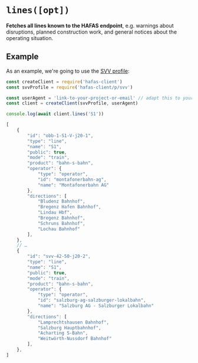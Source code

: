 # `lines([opt])`

**Fetches all lines known to the HAFAS endpoint**, e.g. warnings about disruptions, planned construction work, and general notices about the operating situation.

## Example

As an example, we're going to use the [SVV profile](../p/svv):

```js
const createClient = require('hafas-client')
const svvProfile = require('hafas-client/p/svv')

const userAgent = 'link-to-your-project-or-email' // adapt this to your project!
const client = createClient(svvProfile, userAgent)

console.log(await client.lines('S1'))
```

```js
[
	{
		"id": "obb-1-S1-V-j20-1",
		"type": "line",
		"name": "S1",
		"public": true,
		"mode": "train",
		"product": "bahn-s-bahn",
		"operator": {
			"type": "operator",
			"id": "montafonerbahn-ag",
			"name": "Montafonerbahn AG"
		},
		"directions": [
			"Bludenz Bahnhof",
			"Bregenz Hafen Bahnhof",
			"Lindau Hbf",
			"Bregenz Bahnhof",
			"Schruns Bahnhof",
			"Lochau Bahnhof"
		],
	},
	// …
	{
		"id": "svv-42-50-j20-2",
		"type": "line",
		"name": "S1",
		"public": true,
		"mode": "train",
		"product": "bahn-s-bahn",
		"operator": {
			"type": "operator",
			"id": "salzburg-ag-salzburger-lokalbahn",
			"name": "Salzburg AG - Salzburger Lokalbahn"
		},
		"directions": [
			"Lamprechtshausen Bahnhof",
			"Salzburg Hauptbahnhof",
			"Acharting S-Bahn",
			"Weitwörth-Nussdorf Bahnhof"
		],
	},
]
```
